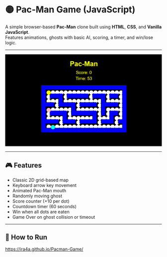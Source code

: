 # 🟡 Pac-Man Game (JavaScript)

A simple browser-based **Pac-Man** clone built using **HTML**, **CSS**, and **Vanilla JavaScript**.  
Features animations, ghosts with basic AI, scoring, a timer, and win/lose logic.

---

<p align="center">
  <img src="pacman.png" alt="Pac-Man Screenshot" width="600" />
</p>

---

## 🎮 Features

- Classic 2D grid-based map
- Keyboard arrow key movement
- Animated Pac-Man mouth
- Randomly moving ghost
- Score counter (+10 per dot)
- Countdown timer (60 seconds)
- Win when all dots are eaten
- Game Over on ghost collision or timeout

---

## 🚀 How to Run
https://ira4a.github.io/Pacman-Game/

